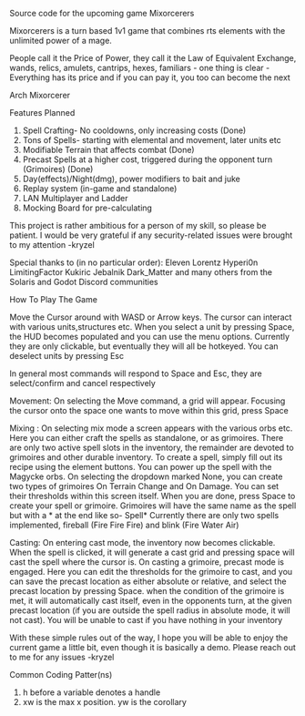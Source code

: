 Source code for the upcoming game Mixorcerers

Mixorcerers is a turn based 1v1 game that combines rts elements with the unlimited power of a mage.

People call it the Price of Power, they call it the Law of Equivalent Exchange, wands, relics, amulets, cantrips, hexes, familiars - one thing is clear - Everything has its price and if you can pay it, you too can become the next 

Arch Mixorcerer

Features Planned

1. Spell Crafting- No cooldowns, only increasing costs (Done)
2. Tons of Spells- starting with elemental and movement, later units etc 
3. Modifiable Terrain that affects combat (Done)
4. Precast Spells at a higher cost, triggered during the opponent turn (Grimoires) (Done)
5. Day(effects)/Night(dmg), power modifiers to bait and juke
6. Replay system (in-game and standalone)
7. LAN Multiplayer and Ladder
8. Mocking Board for pre-calculating

This project is rather ambitious for a person of my skill, so please be patient.
I would be very grateful if any security-related issues were brought to my attention
-kryzel

Special thanks to (in no particular order):
Eleven
Lorentz
Hyperi0n
LimitingFactor
Kukiric
Jebalnik
Dark_Matter
and many others from the Solaris and Godot Discord communities

How To Play The Game

Move the Cursor around with WASD or Arrow keys. The cursor can interact with various units,structures etc. When you select a unit by pressing Space, the HUD becomes populated and you can use the menu options. Currently they are only clickable, but eventually they will all be hotkeyed. You can deselect units by pressing Esc

In general most commands will respond to Space and Esc, they are select/confirm and cancel respectively

Movement: On selecting the Move command, a grid will appear. Focusing the cursor onto the space one wants to move within this grid, press Space

Mixing : On selecting mix mode a screen appears with the various orbs etc. Here you can either craft the spells as standalone, or as grimoires. There are only 
two active spell slots in the inventory, the remainder are devoted to grimoires and other durable inventory. To create a spell, simply fill out its recipe using the
element buttons. You can power up the spell with the Magycke orbs. On selecting the dropdown marked None, you can create two types of grimoires On Terrain Change and On Damage. You can set their thresholds within this screen itself. When you are done, press Space to create your spell or grimoire. Grimoires will have the same name as the spell but with a * at the end like so- Spell*
Currently there are only two spells implemented, fireball (Fire Fire Fire) and blink (Fire Water Air)

Casting: On entering cast mode, the inventory now becomes clickable. When the spell is clicked, it will generate a cast grid and pressing space will cast the spell where the cursor is. On casting a grimoire, precast mode is engaged. Here you can edit the thresholds for the grimoire to cast, and you can save the precast location as either absolute or relative, and select the precast location by pressing Space. when the condition of the grimoire is met, it will automatically cast itself, even in the opponents turn, at the given precast location (if you are outside the spell radius in absolute mode, it will not cast). You will be unable to cast if you have nothing in your inventory

With these simple rules out of the way, I hope you will be able to enjoy the current game a little bit, even though it is basically a demo. Please reach out to me for any issues
-kryzel

Common Coding Patter(ns)

1. h before a variable denotes a handle
2. xw is the max x position. yw is the corollary
